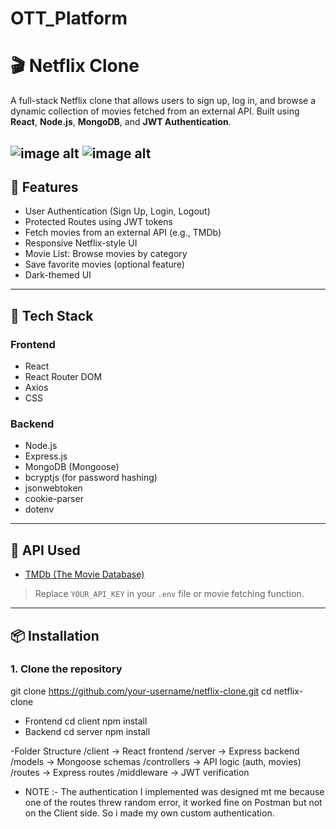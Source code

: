 # OTT_Platform
# 🎬 Netflix Clone

A full-stack Netflix clone that allows users to sign up, log in, and browse a dynamic collection of movies fetched from an external API. Built using **React**, **Node.js**, **MongoDB**, and **JWT Authentication**.

![image alt](https://github.com/KetanPatil-dev/OTT_Platform/blob/df487cf464a0ed259f0fcb1352316f59db456730/Images/Screenshot%202025-04-04%20at%202.01.57%E2%80%AFPM.png)
![image alt](https://github.com/KetanPatil-dev/OTT_Platform/blob/bcaa16730af2e1456ff369aa090fa15033342e76/Images/Screenshot%202025-04-04%20at%202.04.00%E2%80%AFPM.png)
---
 
## 🚀 Features

- User Authentication (Sign Up, Login, Logout)
- Protected Routes using JWT tokens
- Fetch movies from an external API (e.g., TMDb)
- Responsive Netflix-style UI
- Movie List: Browse movies by category
- Save favorite movies (optional feature)
- Dark-themed UI

---

## 🧰 Tech Stack

### Frontend
- React
- React Router DOM
- Axios
- CSS 

### Backend
- Node.js
- Express.js
- MongoDB (Mongoose)
- bcryptjs (for password hashing)
- jsonwebtoken
- cookie-parser
- dotenv

---

## 🔑 API Used

- [TMDb (The Movie Database)](https://www.themoviedb.org/documentation/api)  
> Replace `YOUR_API_KEY` in your `.env` file or movie fetching function.

---

## 📦 Installation

### 1. Clone the repository

git clone https://github.com/your-username/netflix-clone.git
cd netflix-clone
- Frontend
cd client
npm install
- Backend
  cd server
npm install

-Folder Structure
/client         → React frontend
/server         → Express backend
/models         → Mongoose schemas
/controllers    → API logic (auth, movies)
/routes         → Express routes
/middleware     → JWT verification
- NOTE :- The authentication I implemented was designed mt me because one of the routes threw random error, it worked fine on Postman but not on the Client side.
  So i made my own custom authentication.
